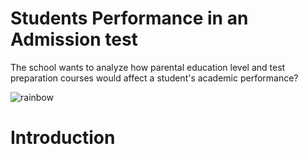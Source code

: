 # Students Performance in an Admission test
The school wants to analyze how parental education level and test preparation courses would affect a student's academic performance?

![rainbow](https://github.com/Winxent/portfolio/assets/146320825/5dc438d2-e138-4db0-97a0-e5ae8c3473e8)


# Introduction
